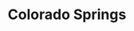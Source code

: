 ---
title: "Colorado Springs"
hashtag: "colorado-springs"
subdivision-of:
  - Colorado
tags:
  - City
  - Colorado
---